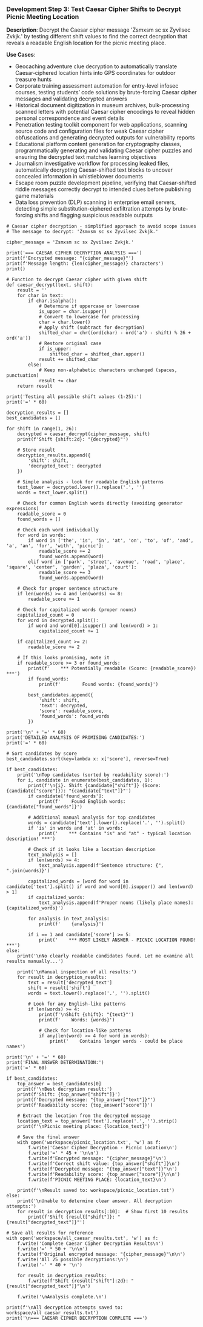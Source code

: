 ### Development Step 3: Test Caesar Cipher Shifts to Decrypt Picnic Meeting Location

**Description**: Decrypt the Caesar cipher message 'Zsmxsm sc sx Zyvilsec Zvkjk.' by testing different shift values to find the correct decryption that reveals a readable English location for the picnic meeting place.

**Use Cases**:
- Geocaching adventure clue decryption to automatically translate Caesar‐ciphered location hints into GPS coordinates for outdoor treasure hunts
- Corporate training assessment automation for entry-level infosec courses, testing students’ code solutions by brute-forcing Caesar cipher messages and validating decrypted answers
- Historical document digitization in museum archives, bulk-processing scanned letters with potential Caesar cipher encodings to reveal hidden personal correspondence and event details
- Penetration testing toolkit component for web applications, scanning source code and configuration files for weak Caesar cipher obfuscations and generating decrypted outputs for vulnerability reports
- Educational platform content generation for cryptography classes, programmatically generating and validating Caesar cipher puzzles and ensuring the decrypted text matches learning objectives
- Journalism investigative workflow for processing leaked files, automatically decrypting Caesar-shifted text blocks to uncover concealed information in whistleblower documents
- Escape room puzzle development pipeline, verifying that Caesar-shifted riddle messages correctly decrypt to intended clues before publishing game materials
- Data loss prevention (DLP) scanning in enterprise email servers, detecting simple substitution-ciphered exfiltration attempts by brute-forcing shifts and flagging suspicious readable outputs

```
# Caesar cipher decryption - simplified approach to avoid scope issues
# The message to decrypt: 'Zsmxsm sc sx Zyvilsec Zvkjk.'

cipher_message = 'Zsmxsm sc sx Zyvilsec Zvkjk.'

print('=== CAESAR CIPHER DECRYPTION ANALYSIS ===')
print(f'Encrypted message: "{cipher_message}"')
print(f'Message length: {len(cipher_message)} characters')
print()

# Function to decrypt Caesar cipher with given shift
def caesar_decrypt(text, shift):
    result = ''
    for char in text:
        if char.isalpha():
            # Determine if uppercase or lowercase
            is_upper = char.isupper()
            # Convert to lowercase for processing
            char = char.lower()
            # Apply shift (subtract for decryption)
            shifted_char = chr((ord(char) - ord('a') - shift) % 26 + ord('a'))
            # Restore original case
            if is_upper:
                shifted_char = shifted_char.upper()
            result += shifted_char
        else:
            # Keep non-alphabetic characters unchanged (spaces, punctuation)
            result += char
    return result

print('Testing all possible shift values (1-25):')
print('=' * 60)

decryption_results = []
best_candidates = []

for shift in range(1, 26):
    decrypted = caesar_decrypt(cipher_message, shift)
    print(f'Shift {shift:2d}: "{decrypted}"')
    
    # Store result
    decryption_results.append({
        'shift': shift,
        'decrypted_text': decrypted
    })
    
    # Simple analysis - look for readable English patterns
    text_lower = decrypted.lower().replace('.', '')
    words = text_lower.split()
    
    # Check for common English words directly (avoiding generator expressions)
    readable_score = 0
    found_words = []
    
    # Check each word individually
    for word in words:
        if word in ['the', 'is', 'in', 'at', 'on', 'to', 'of', 'and', 'a', 'an', 'for', 'with', 'picnic']:
            readable_score += 2
            found_words.append(word)
        elif word in ['park', 'street', 'avenue', 'road', 'place', 'square', 'center', 'garden', 'plaza', 'court']:
            readable_score += 3
            found_words.append(word)
    
    # Check for proper sentence structure
    if len(words) >= 4 and len(words) <= 8:
        readable_score += 1
    
    # Check for capitalized words (proper nouns)
    capitalized_count = 0
    for word in decrypted.split():
        if word and word[0].isupper() and len(word) > 1:
            capitalized_count += 1
    
    if capitalized_count >= 2:
        readable_score += 2
    
    # If this looks promising, note it
    if readable_score >= 3 or found_words:
        print(f'    *** Potentially readable (Score: {readable_score}) ***')
        if found_words:
            print(f'        Found words: {found_words}')
        
        best_candidates.append({
            'shift': shift,
            'text': decrypted,
            'score': readable_score,
            'found_words': found_words
        })

print('\n' + '=' * 60)
print('DETAILED ANALYSIS OF PROMISING CANDIDATES:')
print('=' * 60)

# Sort candidates by score
best_candidates.sort(key=lambda x: x['score'], reverse=True)

if best_candidates:
    print('\nTop candidates (sorted by readability score):')
    for i, candidate in enumerate(best_candidates, 1):
        print(f'\n{i}. Shift {candidate["shift"]} (Score: {candidate["score"]}): "{candidate["text"]}"')
        if candidate['found_words']:
            print(f'    Found English words: {candidate["found_words"]}')
        
        # Additional manual analysis for top candidates
        words = candidate['text'].lower().replace('.', '').split()
        if 'is' in words and 'at' in words:
            print('    *** Contains "is" and "at" - typical location description! ***')
        
        # Check if it looks like a location description
        text_analysis = []
        if len(words) >= 4:
            text_analysis.append(f'Sentence structure: {", ".join(words)}')
        
        capitalized_words = [word for word in candidate['text'].split() if word and word[0].isupper() and len(word) > 1]
        if capitalized_words:
            text_analysis.append(f'Proper nouns (likely place names): {capitalized_words}')
        
        for analysis in text_analysis:
            print(f'    {analysis}')
        
        if i == 1 and candidate['score'] >= 5:
            print('    *** MOST LIKELY ANSWER - PICNIC LOCATION FOUND! ***')
else:
    print('\nNo clearly readable candidates found. Let me examine all results manually...')
    
    print('\nManual inspection of all results:')
    for result in decryption_results:
        text = result['decrypted_text']
        shift = result['shift']
        words = text.lower().replace('.', '').split()
        
        # Look for any English-like patterns
        if len(words) >= 4:
            print(f'\nShift {shift}: "{text}"')
            print(f'    Words: {words}')
            
            # Check for location-like patterns
            if any(len(word) >= 4 for word in words):
                print('    Contains longer words - could be place names')

print('\n' + '=' * 60)
print('FINAL ANSWER DETERMINATION:')
print('=' * 60)

if best_candidates:
    top_answer = best_candidates[0]
    print(f'\nBest decryption result:')
    print(f'Shift: {top_answer["shift"]}')
    print(f'Decrypted message: "{top_answer["text"]}"')
    print(f'Readability score: {top_answer["score"]}')
    
    # Extract the location from the decrypted message
    location_text = top_answer['text'].replace('.', '').strip()
    print(f'\nPicnic meeting place: {location_text}')
    
    # Save the final answer
    with open('workspace/picnic_location.txt', 'w') as f:
        f.write('Caesar Cipher Decryption - Picnic Location\n')
        f.write('=' * 45 + '\n\n')
        f.write(f'Encrypted message: "{cipher_message}"\n')
        f.write(f'Correct shift value: {top_answer["shift"]}\n')
        f.write(f'Decrypted message: "{top_answer["text"]}"\n')
        f.write(f'Readability score: {top_answer["score"]}\n\n')
        f.write(f'PICNIC MEETING PLACE: {location_text}\n')
    
    print(f'\nResult saved to: workspace/picnic_location.txt')
else:
    print('\nUnable to determine clear answer. All decryption attempts:')
    for result in decryption_results[:10]:  # Show first 10 results
        print(f'Shift {result["shift"]}: "{result["decrypted_text"]}"')

# Save all results for reference
with open('workspace/all_caesar_results.txt', 'w') as f:
    f.write('Complete Caesar Cipher Decryption Results\n')
    f.write('=' * 50 + '\n\n')
    f.write(f'Original encrypted message: "{cipher_message}"\n\n')
    f.write('All 25 possible decryptions:\n')
    f.write('-' * 40 + '\n')
    
    for result in decryption_results:
        f.write(f'Shift {result["shift"]:2d}: "{result["decrypted_text"]}"\n')
    
    f.write('\nAnalysis complete.\n')

print(f'\nAll decryption attempts saved to: workspace/all_caesar_results.txt')
print('\n=== CAESAR CIPHER DECRYPTION COMPLETE ===')
```